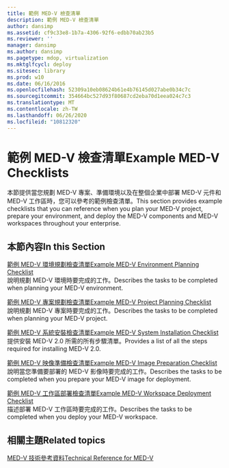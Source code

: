 ```yaml
---
title: 範例 MED-V 檢查清單
description: 範例 MED-V 檢查清單
author: dansimp
ms.assetid: cf9c33e8-1b7a-4306-92f6-edbb70ab23b5
ms.reviewer: ''
manager: dansimp
ms.author: dansimp
ms.pagetype: mdop, virtualization
ms.mktglfcycl: deploy
ms.sitesec: library
ms.prod: w10
ms.date: 06/16/2016
ms.openlocfilehash: 52309a10eb08624b61e4b76145d027abe0b34c7c
ms.sourcegitcommit: 354664bc527d93f80687cd2eba70d1eea024c7c3
ms.translationtype: MT
ms.contentlocale: zh-TW
ms.lasthandoff: 06/26/2020
ms.locfileid: "10812320"
---
```

# <span data-ttu-id="f6bb7-103">範例 MED-V 檢查清單</span><span class="sxs-lookup"><span data-stu-id="f6bb7-103">Example MED-V Checklists</span></span>


<span data-ttu-id="f6bb7-104">本節提供當您規劃 MED-V 專案、準備環境以及在整個企業中部署 MED-V 元件和 MED-V 工作區時，您可以參考的範例檢查清單。</span><span class="sxs-lookup"><span data-stu-id="f6bb7-104">This section provides example checklists that you can reference when you plan your MED-V project, prepare your environment, and deploy the MED-V components and MED-V workspaces throughout your enterprise.</span></span>

## <span data-ttu-id="f6bb7-105">本節內容</span><span class="sxs-lookup"><span data-stu-id="f6bb7-105">In this Section</span></span>


<a href="" id="example-med-v-environment-planning-checklist"></a>[<span data-ttu-id="f6bb7-106">範例 MED-V 環境規劃檢查清單</span><span class="sxs-lookup"><span data-stu-id="f6bb7-106">Example MED-V Environment Planning Checklist</span></span>](example-med-v-environment-planning-checklist.md)  
<span data-ttu-id="f6bb7-107">說明規劃 MED-V 環境時要完成的工作。</span><span class="sxs-lookup"><span data-stu-id="f6bb7-107">Describes the tasks to be completed when planning your MED-V environment.</span></span>

<a href="" id="example-med-v-project-planning-checklist"></a>[<span data-ttu-id="f6bb7-108">範例 MED-V 專案規劃檢查清單</span><span class="sxs-lookup"><span data-stu-id="f6bb7-108">Example MED-V Project Planning Checklist</span></span>](example-med-v-project-planning-checklist.md)  
<span data-ttu-id="f6bb7-109">說明規劃 MED-V 專案時要完成的工作。</span><span class="sxs-lookup"><span data-stu-id="f6bb7-109">Describes the tasks to be completed when planning your MED-V project.</span></span>

<a href="" id="example-med-v-system-installation-checklist"></a>[<span data-ttu-id="f6bb7-110">範例 MED-V 系統安裝檢查清單</span><span class="sxs-lookup"><span data-stu-id="f6bb7-110">Example MED-V System Installation Checklist</span></span>](example-med-v-system-installation-checklist.md)  
<span data-ttu-id="f6bb7-111">提供安裝 MED-V 2.0 所需的所有步驟清單。</span><span class="sxs-lookup"><span data-stu-id="f6bb7-111">Provides a list of all the steps required for installing MED-V 2.0.</span></span>

<a href="" id="example-med-v-image-preparation-checklist"></a>[<span data-ttu-id="f6bb7-112">範例 MED-V 映像準備檢查清單</span><span class="sxs-lookup"><span data-stu-id="f6bb7-112">Example MED-V Image Preparation Checklist</span></span>](example-med-v-image-preparation-checklist.md)  
<span data-ttu-id="f6bb7-113">說明當您準備要部署的 MED-V 影像時要完成的工作。</span><span class="sxs-lookup"><span data-stu-id="f6bb7-113">Describes the tasks to be completed when you prepare your MED-V image for deployment.</span></span>

<a href="" id="example-med-v-workspace-deployment-checklist"></a>[<span data-ttu-id="f6bb7-114">範例 MED-V 工作區部署檢查清單</span><span class="sxs-lookup"><span data-stu-id="f6bb7-114">Example MED-V Workspace Deployment Checklist</span></span>](example-med-v-workspace-deployment-checklist.md)  
<span data-ttu-id="f6bb7-115">描述部署 MED-V 工作區時要完成的工作。</span><span class="sxs-lookup"><span data-stu-id="f6bb7-115">Describes the tasks to be completed when you deploy your MED-V workspace.</span></span>

## <span data-ttu-id="f6bb7-116">相關主題</span><span class="sxs-lookup"><span data-stu-id="f6bb7-116">Related topics</span></span>


[<span data-ttu-id="f6bb7-117">MED-V 技術參考資料</span><span class="sxs-lookup"><span data-stu-id="f6bb7-117">Technical Reference for MED-V</span></span>](technical-reference-for-med-v.md)

 

 





